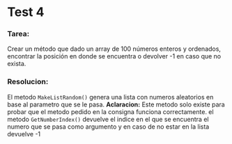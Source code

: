 # Test 4
### Tarea:
Crear un método que dado un array de 100 números enteros y ordenados, encontrar la posición en donde se encuentra o devolver -1 en caso que no exista.

### Resolucion:
El metodo `MakeListRandom()` genera una lista con numeros aleatorios  en base al parametro que se le pasa. 
**Aclaracion:** Este metodo solo existe para probar que el metodo pedido en la consigna funciona correctamente. el metodo `GetNumberIndex()` devuelve el indice en el que se encuentra el numero que se pasa como argumento y en caso de no estar en la lista devuelve -1
